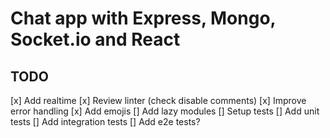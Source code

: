 # Chat app with Express, Mongo, Socket.io and React

## TODO

[x] Add realtime
[x] Review linter (check disable comments)
[x] Improve error handling
[x] Add emojis
[] Add lazy modules
[] Setup tests
[] Add unit tests
[] Add integration tests
[] Add e2e tests?
